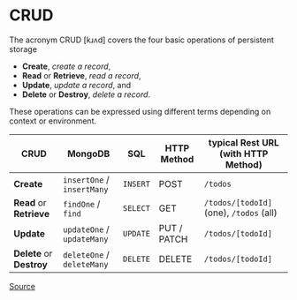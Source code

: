 # CRUD

The acronym CRUD [kɹʌd] covers the four basic operations of persistent storage

- **Create**, _create a record_,
- **Read** or **Retrieve**, _read a record_,
- **Update**, _update a record_, and
- **Delete** or **Destroy**, _delete a record_.

These operations can be expressed using different terms depending on context or environment.

| CRUD                      | MongoDB                    | SQL      | HTTP Method | typical Rest URL (with HTTP Method)     |
| ------------------------- | -------------------------- | -------- | ----------- | --------------------------------------- |
| **Create**                | `insertOne` / `insertMany` | `INSERT` | POST        | `/todos`                                |
| **Read** or **Retrieve**  | `findOne` / `find`         | `SELECT` | GET         | `/todos/[todoId]` (one), `/todos` (all) |
| **Update**                | `updateOne` / `updateMany` | `UPDATE` | PUT / PATCH | `/todos/[todoId] `                      |
| **Delete** or **Destroy** | `deleteOne` / `deleteMany` | `DELETE` | DELETE      | `/todos/[todoId]`                       |

[Source](https://gist.github.com/djfarly/2ea426eba761cae501bc1cb3c94e4cf6)
